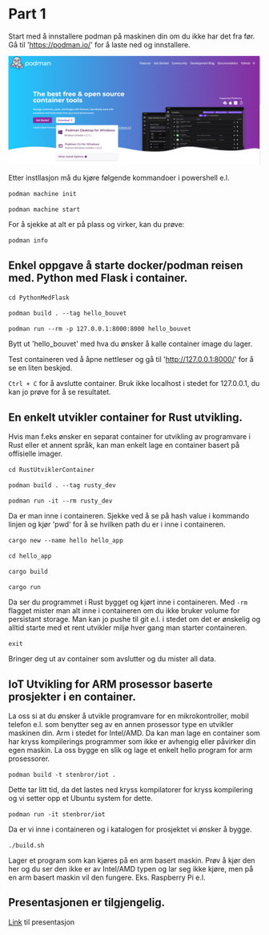 # Part 1

Start med å innstallere podman på maskinen din om du ikke har det fra før. Gå til 'https://podman.io/' for å laste ned og innstallere.

![Screenshot](podman.jpg)

Etter instllasjon må du kjøre følgende kommandoer i powershell e.l.

`podman machine init`

`podman machine start`

For å sjekke at alt er på plass og virker, kan du prøve:

`podman info`

## Enkel oppgave å starte docker/podman reisen med. Python med Flask i container.

 `cd PythonMedFlask`

 `podman build . --tag hello_bouvet`

 `podman run --rm -p 127.0.0.1:8000:8000 hello_bouvet`

Bytt ut 'hello_bouvet' med hva du ønsker å kalle container image du lager.

Test containeren ved å åpne nettleser og gå til 'http://127.0.0.1:8000/' for å se en liten beskjed. 

`Ctrl + C` for å avslutte container. Bruk ikke localhost i stedet for 127.0.0.1, du kan jo prøve for å se resultatet.

## En enkelt utvikler container for Rust utvikling.

Hvis man f.eks ønsker en separat container for utvikling av programvare i Rust eller et annent språk, kan man enkelt lage en container basert på offisielle imager.

`cd RustUtviklerContainer`

`podman build . --tag rusty_dev`

`podman run -it --rm rusty_dev`

Da er man inne i containeren. Sjekke ved å se på hash value i kommando linjen og kjør 'pwd' for å se hvilken path du er i inne i containeren.

`cargo new --name hello hello_app`

`cd hello_app`

`cargo build`

`cargo run`

Da ser du programmet i Rust bygget og kjørt inne i containeren. Med `-rm` flagget mister man alt inne i containeren om du ikke bruker volume for persistant storage. Man kan jo pushe til git e.l. i stedet om det er ønskelig og alltid starte med et rent utvikler miljø hver gang man starter containeren.

`exit`

Bringer deg ut av container som avslutter og du mister all data.


## IoT Utvikling for ARM prosessor baserte prosjekter i en container.

La oss si at du ønsker å utvikle programvare for en mikrokontroller, mobil telefon e.l. som benytter seg av en annen prosessor type en utvikler maskinen din. Arm i stedet for Intel/AMD. Da kan man lage en container som har kryss kompilerings programmer som ikke er avhengig eller påvirker din egen maskin. La oss bygge en slik og lage et enkelt hello program for arm prosessorer.

`podman build -t stenbror/iot .`

Dette tar litt tid, da det lastes ned kryss kompilatorer for kryss kompilering og vi setter opp et Ubuntu system for dette.

 `podman run -it stenbror/iot`

 Da er vi inne i containeren og i katalogen for prosjektet vi ønsker å bygge.

 `./build.sh`

 Lager et program som kan kjøres på en arm basert maskin. Prøv å kjør den her og du ser den ikke er av Intel/AMD typen og lar seg ikke kjøre, men på en arm basert maskin vil den fungere. Eks. Raspberry Pi e.l.


## Presentasjonen er tilgjengelig.

[Link](https://bouvetasa.sharepoint.com/:p:/s/OstDSFaggruppeBackend/EQiDIA2TvY1Ouw4-nO50ewUBsMMbtoKddyl57glYvajbEA?e=inDSem) til presentasjon
